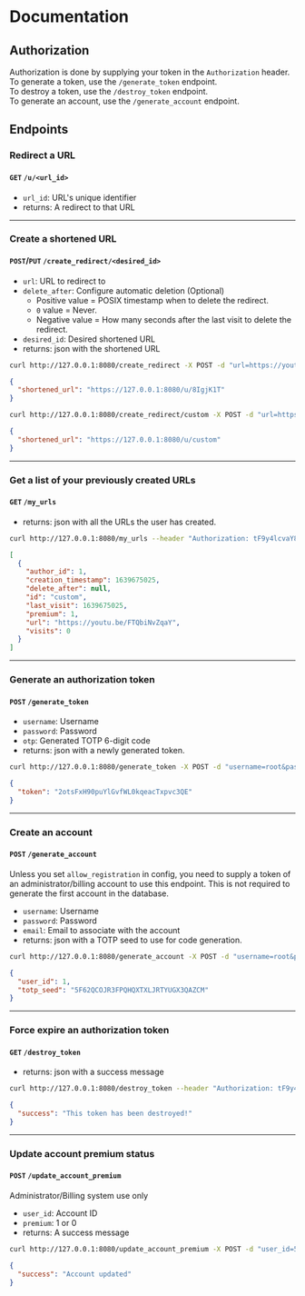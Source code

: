 # Documentation

## Authorization
Authorization is done by supplying your token in the `Authorization` header.  
To generate a token, use the `/generate_token` endpoint.  
To destroy a token, use the `/destroy_token` endpoint.  
To generate an account, use the `/generate_account` endpoint.

## Endpoints

### Redirect a URL
#### `GET` `/u/<url_id>`
- `url_id`: URL's unique identifier
- returns: A redirect to that URL

---

### Create a shortened URL
#### `POST`/`PUT` `/create_redirect/<desired_id>`
- `url`: URL to redirect to
- `delete_after`: Configure automatic deletion (Optional) 
  - Positive value = POSIX timestamp when to delete the redirect. 
  - `0` value = Never. 
  - Negative value = How many seconds after the last visit to delete the redirect.
- `desired_id`: Desired shortened URL
- returns: json with the shortened URL

```bash
curl http://127.0.0.1:8080/create_redirect -X POST -d "url=https://youtu.be/FTQbiNvZqaY"
```
```json
{
  "shortened_url": "https://127.0.0.1:8080/u/8IgjK1T"
}
```

```bash
curl http://127.0.0.1:8080/create_redirect/custom -X POST -d "url=https://youtu.be/FTQbiNvZqaY" --header "Authorization: tF9y4lcvaY80FkqxIsL1fE7cnCslfeVe"
```
```json
{
  "shortened_url": "https://127.0.0.1:8080/u/custom"
}
```

---

### Get a list of your previously created URLs
#### `GET` `/my_urls`
- returns: json with all the URLs the user has created.

```bash
curl http://127.0.0.1:8080/my_urls --header "Authorization: tF9y4lcvaY80FkqxIsL1fE7cnCslfeVe"
```
```json
[
  {
    "author_id": 1, 
    "creation_timestamp": 1639675025, 
    "delete_after": null, 
    "id": "custom", 
    "last_visit": 1639675025, 
    "premium": 1, 
    "url": "https://youtu.be/FTQbiNvZqaY", 
    "visits": 0
  }
]
```

---

### Generate an authorization token
#### `POST` `/generate_token`
- `username`: Username
- `password`: Password
- `otp`: Generated TOTP 6-digit code
- returns: json with a newly generated token.

```bash
curl http://127.0.0.1:8080/generate_token -X POST -d "username=root&password=1111&otp=350076"
```
```json
{
  "token": "2otsFxH90puYlGvfWL0kqeacTxpvc3QE"
}
```

---

### Create an account
#### `POST` `/generate_account`
Unless you set `allow_registration` in config, you need to supply a token of an administrator/billing account to use this endpoint. 
This is not required to generate the first account in the database.
- `username`: Username
- `password`: Password
- `email`: Email to associate with the account
- returns: json with a TOTP seed to use for code generation.

```bash
curl http://127.0.0.1:8080/generate_account -X POST -d "username=root&password=1111&email=test"
```
```json
{
  "user_id": 1,
  "totp_seed": "5F62QCOJR3FPQHQXTXLJRTYUGX3QAZCM"
}
```

---

### Force expire an authorization token
#### `GET` `/destroy_token`
- returns: json with a success message

```bash
curl http://127.0.0.1:8080/destroy_token --header "Authorization: tF9y4lcvaY80FkqxIsL1fE7cnCslfeVe"
```
```json
{
  "success": "This token has been destroyed!"
}
```

---

### Update account premium status
#### `POST` `/update_account_premium`
Administrator/Billing system use only
- `user_id`: Account ID
- `premium`: 1 or 0
- returns: A success message

```bash
curl http://127.0.0.1:8080/update_account_premium -X POST -d "user_id=5&premium=1" --header "Authorization: tF9y4lcvaY80FkqxIsL1fE7cnCslfeVe"
```
```json
{
  "success": "Account updated"
}
```
